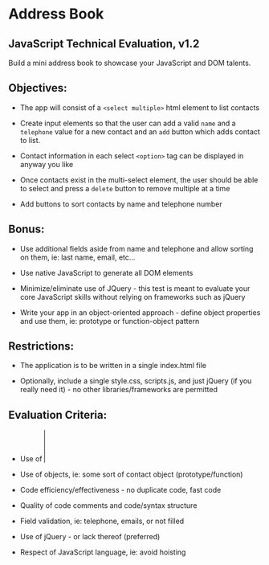 # Address Book

## JavaScript Technical Evaluation, v1.2

Build a mini address book to showcase your JavaScript and DOM talents.

## Objectives:

* The app will consist of a `<select multiple>` html element to list contacts

* Create input elements so that the user can add a valid `name` and a `telephone` value for a new contact and an `add` button which adds contact to list.

* Contact information in each select `<option>` tag can be displayed in anyway you like

* Once contacts exist in the multi-select element, the user should be able to select and press a `delete` button to remove multiple at a time

* Add buttons to sort contacts by name and telephone number

## Bonus:

- Use additional fields aside from name and telephone and allow sorting on them, ie: last name, email, etc...

- Use native JavaScript to generate all DOM elements

- Minimize/eliminate use of JQuery - this test is meant to evaluate your core JavaScript skills without relying on frameworks such as jQuery

- Write your app in an object-oriented approach - define object properties and use them, ie: prototype or function-object pattern

## Restrictions:

- The application is to be written in a single index.html file

- Optionally, include a single style.css, scripts.js, and just jQuery (if you really need it) - no other libraries/frameworks are permitted

## Evaluation Criteria:

- Use of <select multiple> html tag/element for displaying contacts

- Use of objects, ie: some sort of contact object (prototype/function)

- Code efficiency/effectiveness - no duplicate code, fast code

- Quality of code comments and code/syntax structure

- Field validation, ie: telephone, emails, or not filled

- Use of jQuery - or lack thereof (preferred)

- Respect of JavaScript language, ie: avoid hoisting
